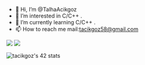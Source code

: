 - 👋 Hi, I’m @TalhaAcikgoz
- 👀 I’m interested in C/C++ .
- 🌱 I’m currently learning C/C++ .
- 📫 How to reach me mail:tacikgoz58@gmail.com

<img src="https://github-readme-stats.vercel.app/api?username=TalhaAcikgoz&show_icons=true" /> <img src="https://github-readme-streak-stats.herokuapp.com/?user=TalhaAcikgoz" />

![tacikgoz's 42 stats](https://badge42.vercel.app/api/v2/stats/cl13ejq4y000909mke5sxpjan?cursusId=21](https://badge42.vercel.app/api/v2/cljo25iv5000608mtgxrnol1t/stats?cursusId=21&coalitionId=359))

<!---
TalhaAcikgoz/TalhaAcikgoz is a ✨ special ✨ repository because its `README.md` (this file) appears on your GitHub profile.
You can click the Preview link to take a look at your changes.
--->

